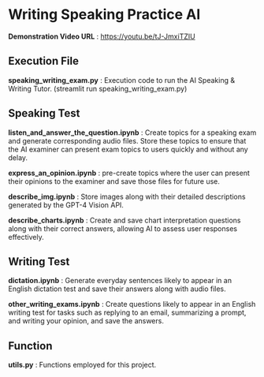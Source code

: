 # Writing Speaking Practice AI
**Demonstration Video URL** :  https://youtu.be/tJ-JmxiTZIU

## Execution File
**speaking_writing_exam.py** : Execution code to run the AI Speaking & Writing Tutor. (streamlit run speaking_writing_exam.py)

## Speaking Test
**listen_and_answer_the_question.ipynb** : Create topics for a speaking exam and generate corresponding audio files. Store these topics to ensure that the AI examiner can present exam topics to users quickly and without any delay.

**express_an_opinion.ipynb** : pre-create topics where the user can present their opinions to the examiner and save those files for future use.


**describe_img.ipynb** : Store images along with their detailed descriptions generated by the GPT-4 Vision API.

**describe_charts.ipynb** : Create and save chart interpretation questions along with their correct answers, allowing AI to assess user responses effectively.

## Writing Test
**dictation.ipynb** : Generate everyday sentences likely to appear in an English dictation test and save their answers along with audio files.

 **other_writing_exams.ipynb** : Create questions likely to appear in an English writing test for tasks such as replying to an email, summarizing a prompt, and writing your opinion, and save the answers.
 
 ## Function
 **utils.py** : Functions employed for this project.